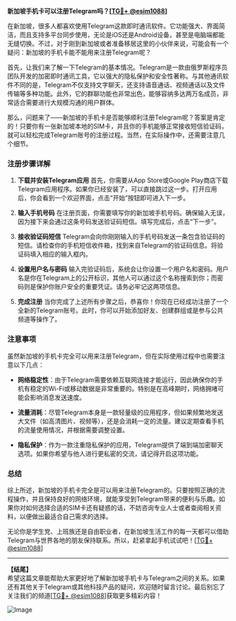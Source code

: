 **新加坡手机卡可以注册Telegram吗？[[TG💪+ @esim1088](https://t.me/s/esim1088)]**

在新加坡，很多人都喜欢使用Telegram这款即时通讯软件。它功能强大、界面简洁，而且支持多平台同步使用，无论是iOS还是Android设备，甚至是电脑端都能无缝切换。不过，对于刚到新加坡或者准备移居这里的小伙伴来说，可能会有一个疑问：新加坡的手机卡能不能用来注册Telegram呢？

首先，让我们来了解一下Telegram的基本情况。Telegram是一款由俄罗斯程序员团队开发的加密即时通讯工具，它以强大的隐私保护和安全性著称。与其他通讯软件不同的是，Telegram不仅支持文字聊天，还支持语音通话、视频通话以及文件传输等多种功能。此外，它的群聊功能也非常出色，能够容纳多达两万名成员，非常适合需要进行大规模沟通的用户群体。

那么，问题来了——新加坡的手机卡是否能够顺利注册Telegram呢？答案是肯定的！只要你有一张新加坡本地的SIM卡，并且你的手机能够正常接收短信验证码，就可以轻松完成Telegram账号的注册过程。当然，在实际操作中，还需要注意几个细节。

### 注册步骤详解

1. **下载并安装Telegram应用**
   首先，你需要从App Store或Google Play商店下载Telegram应用程序。如果你已经安装了，可以直接跳过这一步。打开应用后，你会看到一个欢迎界面，点击“开始”按钮即可进入下一步。

2. **输入手机号码**
   在注册页面，你需要填写你的新加坡手机号码。确保输入无误，因为接下来会通过这条号码发送验证码短信。填写完成后，点击“下一步”。

3. **接收验证码短信**
   Telegram会向你刚刚输入的手机号码发送一条包含验证码的短信。请检查你的手机短信收件箱，找到来自Telegram的验证码信息。将验证码填入相应的输入框内。

4. **设置用户名与密码**
   输入完验证码后，系统会让你设置一个用户名和密码。用户名是你在Telegram上的公开标识，其他人可以通过这个名称搜索到你；而密码则是保护你账户安全的重要凭证。请务必牢记这两项信息。

5. **完成注册**
   当你完成了上述所有步骤之后，恭喜你！你现在已经成功注册了一个全新的Telegram账号。此时，你可以开始添加好友、创建群组或是参与公共频道等操作了。

### 注意事项

虽然新加坡的手机卡完全可以用来注册Telegram，但在实际使用过程中也需要注意以下几点：

- **网络稳定性**：由于Telegram需要依赖互联网连接才能运行，因此确保你的手机有稳定的Wi-Fi或移动数据是非常重要的。特别是在高峰期时，网络拥堵可能会影响消息发送速度。
  
- **流量消耗**：尽管Telegram本身是一款轻量级的应用程序，但如果频繁地发送大文件（如高清图片、视频等），还是会消耗一定的流量。建议定期查看手机的流量使用情况，并根据需要调整设置。
  
- **隐私保护**：作为一款注重隐私保护的应用，Telegram提供了端到端加密聊天选项。如果你希望与他人进行更私密的交流，请记得开启这项功能。

### 总结

综上所述，新加坡的手机卡完全是可以用来注册Telegram的。只要按照正确的流程操作，并且保持良好的网络环境，就能享受到Telegram带来的便利与乐趣。如果你对如何选择合适的SIM卡还有疑惑的话，不妨咨询专业人士或者查阅相关资料，以便做出最适合自己需求的选择。

无论你是学生党、上班族还是自由职业者，在新加坡生活工作的每一天都可以借助Telegram与世界各地的朋友保持联系。所以，赶紧拿起手机试试吧！[[TG💪+ @esim1088](https://t.me/s/esim1088)]

---

**【结尾】**  
希望这篇文章能帮助大家更好地了解新加坡手机卡与Telegram之间的关系。如果还有其他关于Telegram或其他科技产品的疑问，欢迎随时留言讨论。最后别忘了关注我们的频道[[TG💪+ @esim1088](https://t.me/s/esim1088)]获取更多精彩内容！  

![Image](https://i.postimg.cc/4NQfJmqS/Snipaste-2025-05-13-00-14-12.png)